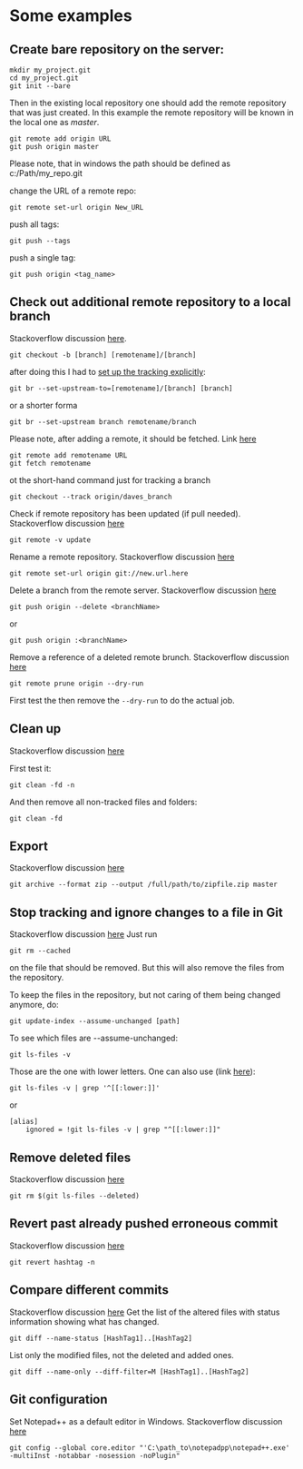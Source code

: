 # Some examples
 
## Create bare repository on the server:

```
mkdir my_project.git
cd my_project.git
git init --bare
```
 
Then in the existing local repository one should add the remote repository that was 
just created. In this example the remote repository will be known in the local one as _master_.
```
git remote add origin URL
git push origin master
 ```
Please note, that in windows the path should be defined as c:/Path/my_repo.git
 
change the URL of a remote repo:
```
git remote set-url origin New_URL
```
 
push all tags:
```
git push --tags
```
 
push a single tag:
```
git push origin <tag_name>
```

## Check out additional remote repository to a local branch
Stackoverflow discussion [here](http://stackoverflow.com/questions/9537392/git-fetch-remote-branch).

```
git checkout -b [branch] [remotename]/[branch]
```
after doing this I had to [set up the tracking explicitly](http://stackoverflow.com/questions/520650/make-an-existing-git-branch-track-a-remote-branch):
```
git br --set-upstream-to=[remotename]/[branch] [branch]
```
or a shorter forma
```
git br --set-upstream branch remotename/branch
```
Please note, after adding a remote, it should be fetched. Link [here](http://stackoverflow.com/questions/14717957/why-does-git-not-recognize-origin-master-as-a-valid-object-name)
```
git remote add remotename URL
git fetch remotename
 ```

ot the short-hand command just for tracking a branch
```
git checkout --track origin/daves_branch
```
Check if remote repository has been updated (if pull needed). Stackoverflow discussion [here](http://stackoverflow.com/questions/3258243/git-check-if-pull-needed)
```
git remote -v update
```
Rename a remote repository. Stackoverflow discussion [here](http://stackoverflow.com/questions/2432764/change-the-uri-url-for-a-remote-git-repository)
```
git remote set-url origin git://new.url.here
```

Delete a branch from the remote server. Stackoverflow discussion [here](http://stackoverflow.com/questions/2003505/delete-a-git-branch-both-locally-and-remotely)
```
git push origin --delete <branchName>
```
or
```
git push origin :<branchName>
```
Remove a reference of a deleted remote brunch. Stackoverflow discussion [here](http://stackoverflow.com/questions/6930147/git-pull-displays-fatal-couldnt-find-remote-ref-refs-heads-xxxx-and-hangs-up)
```
git remote prune origin --dry-run
```
First test the then remove the `--dry-run` to do the actual job.

## Clean up

Stackoverflow discussion [here](http://stackoverflow.com/questions/61212/remove-local-untracked-files-from-my-current-git-branch)

First test it:
```
git clean -fd -n
```
And then remove all non-tracked files and folders:
```
git clean -fd
```

## Export

Stackoverflow discussion [here](http://stackoverflow.com/questions/160608/do-a-git-export-like-svn-export)
```
git archive --format zip --output /full/path/to/zipfile.zip master
```

## Stop tracking and ignore changes to a file in Git
Stackoverflow discussion [here](http://stackoverflow.com/questions/936249/stop-tracking-and-ignore-changes-to-a-file-in-git)
Just run
```
git rm --cached
```
on the file that should be removed. But this will also remove the files from the repository.

To keep the files in the repository, but not caring of them being changed anymore, do:
```
git update-index --assume-unchanged [path]
```

To see which files are --assume-unchanged:
```
git ls-files -v
```
Those are the one with lower letters.
One can also use (link [here](http://stackoverflow.com/questions/2363197/can-i-get-a-list-of-files-marked-assume-unchanged)):
```
git ls-files -v | grep '^[[:lower:]]'
```
or
```
[alias]
    ignored = !git ls-files -v | grep "^[[:lower:]]"
```


## Remove deleted files
Stackoverflow discussion [here](http://stackoverflow.com/questions/492558/removing-multiple-files-from-a-git-repo-that-have-already-been-deleted-from-disk)
```
git rm $(git ls-files --deleted) 
```

## Revert past already pushed erroneous commit
Stackoverflow discussion [here](http://stackoverflow.com/questions/2318777/undo-a-particular-commit-in-git-thats-been-pushed-to-remote-repos)
```
git revert hashtag -n 
```

## Compare different commits
Stackoverflow discussion [here](http://stackoverflow.com/questions/6944264/git-diff-show-only-diff-for-files-that-exist-in-both-commits)
Get the list of the altered files with status information showing what has changed.
```
git diff --name-status [HashTag1]..[HashTag2]
```
List only the modified files, not the deleted and added ones.
```
git diff --name-only --diff-filter=M [HashTag1]..[HashTag2]
```

## Git configuration
Set Notepad++ as a default editor in Windows. Stackoverflow discussion [here](http://stackoverflow.com/questions/1634161/how-do-i-use-notepad-or-other-with-msysgit/2486342#2486342)
```
git config --global core.editor "'C:\path_to\notepadpp\notepad++.exe' -multiInst -notabbar -nosession -noPlugin"
```